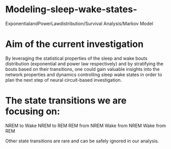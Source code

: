 # Modeling-sleep-wake-states-
ExponentialandPowerLawdistribution/Survival Analysis/Markov Model

# Aim of the current investigation
By leveraging the statistical properties of the sleep and wake bouts distribution (exponential and power law respectively) and by stratifying the bouts based on their transitions, one could gain valuable insights into the network properties and dynamics controlling sleep wake states in order to plan the next step of neural circuit-based investigation.

# The state transitions we are focusing on:
NREM to Wake
NREM to REM
REM from NREM
Wake from NREM
Wake from REM

Other state transitions are rare and can be safely ignored in our analysis.
